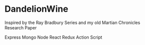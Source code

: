 # DandelionWine
Inspired by the Ray Bradbury Series and my old Martian Chronicles Research Paper


Express
Mongo
Node
React
Redux
Action Script